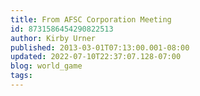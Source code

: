 ```yaml
---
title: From AFSC Corporation Meeting
id: 8731586454290822513
author: Kirby Urner
published: 2013-03-01T07:13:00.001-08:00
updated: 2022-07-10T22:37:07.128-07:00
blog: world_game
tags: 
---
```


